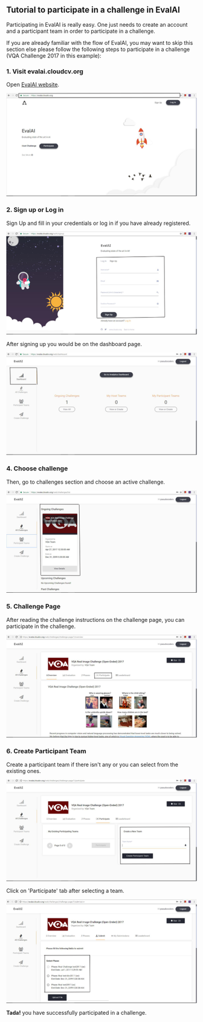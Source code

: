 ## Tutorial to participate in a challenge in EvalAI

Participating in EvalAI is really easy. One just needs to create an account and a participant team in order to participate in a challenge.

If you are already familiar with the flow of EvalAI, you may want to skip this section else please follow the following steps to participate in a challenge (VQA Challenge 2017 in this example):

### 1. Visit evalai.cloudcv.org

Open [EvalAI website](https://evalai.cloudcv.org/).

<img src="_static/img/1.png"/>

### 2. Sign up or Log in

Sign Up and fill in your credentials or log in if you have already registered.

<img src="_static/img/3.png" />

After signing up you would be on the dashboard page.

<img src="_static/img/4.png" />

### 4. Choose challenge

Then, go to challenges section and choose an active challenge.

<img src="_static/img/5.png" />

### 5. Challenge Page

After reading the challenge instructions on the challenge page, you can participate in the challenge.

<img src="_static/img/6.png" />

### 6. Create Participant Team

Create a participant team if there isn't any or you can select from the existing ones.

<img src="_static/img/7.png" />

Click on 'Participate' tab after selecting a team.

<img src="_static/img/9.png" />

**Tada!** you have successfully participated in a challenge.
